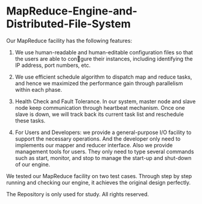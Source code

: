 # MapReduce-Engine-and-Distributed-File-System

Our MapReduce facility has the following features:

1) We use human-readable and human-editable configuration files so that the users are
able to congure their instances, including identifying the IP address, port numbers, etc.

2) We use efficient schedule algorithm to dispatch map and reduce tasks, and hence we
maximized the performance gain through parallelism within each phase.

3) Health Check and Fault Tolerance. In our system, master node and slave node keep
communication through heartbeat mechanism. Once one slave is down, we will track back
its current task list and reschedule these tasks.

4) For Users and Developers: we provide a general-purpose I/O facility to support the
necessary operations. And the developer only need to implements our mapper and reducer
interface. Also we provide management tools for users. They only need to type several
commands such as start, monitor, and stop to manage the start-up and shut-down of our
engine.

We tested our MapReduce facility on two test cases. Through step by step running and
checking our engine, it achieves the original design perfectly.

The Repository is only used for study. All rights reserved.
